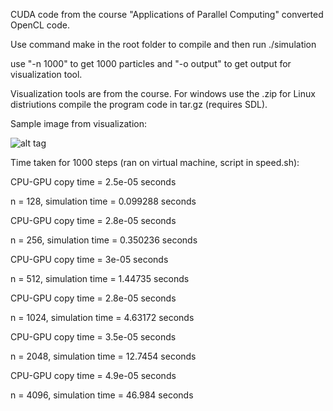 CUDA code from the course "Applications of Parallel Computing" converted OpenCL code.

Use command make in the root folder to compile and then run ./simulation

use "-n 1000" to get 1000 particles and "-o output" to get output for visualization tool.

Visualization tools are from the course. For windows use the .zip for Linux distriutions compile the program code in tar.gz (requires SDL).

Sample image from visualization:

![alt tag](http://puu.sh/jcWWG/3bf4b4c26f.png)


Time taken for 1000 steps (ran on virtual machine, script in speed.sh):

CPU-GPU copy time = 2.5e-05 seconds

n = 128, simulation time = 0.099288 seconds

CPU-GPU copy time = 2.8e-05 seconds

n = 256, simulation time = 0.350236 seconds

CPU-GPU copy time = 3e-05 seconds

n = 512, simulation time = 1.44735 seconds

CPU-GPU copy time = 2.8e-05 seconds

n = 1024, simulation time = 4.63172 seconds

CPU-GPU copy time = 3.5e-05 seconds

n = 2048, simulation time = 12.7454 seconds

CPU-GPU copy time = 4.9e-05 seconds

n = 4096, simulation time = 46.984 seconds